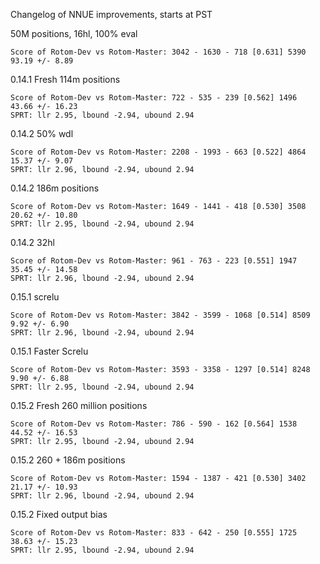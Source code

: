 Changelog of NNUE improvements, starts at PST

50M positions, 16hl, 100% eval
```
Score of Rotom-Dev vs Rotom-Master: 3042 - 1630 - 718 [0.631] 5390
93.19 +/- 8.89
```


0.14.1 Fresh 114m positions
```
Score of Rotom-Dev vs Rotom-Master: 722 - 535 - 239 [0.562] 1496
43.66 +/- 16.23
SPRT: llr 2.95, lbound -2.94, ubound 2.94
```


0.14.2 50% wdl
```
Score of Rotom-Dev vs Rotom-Master: 2208 - 1993 - 663 [0.522] 4864
15.37 +/- 9.07
SPRT: llr 2.96, lbound -2.94, ubound 2.94
```


0.14.2 186m positions
```
Score of Rotom-Dev vs Rotom-Master: 1649 - 1441 - 418 [0.530] 3508
20.62 +/- 10.80
SPRT: llr 2.95, lbound -2.94, ubound 2.94
```


0.14.2 32hl
```
Score of Rotom-Dev vs Rotom-Master: 961 - 763 - 223 [0.551] 1947
35.45 +/- 14.58
SPRT: llr 2.96, lbound -2.94, ubound 2.94
```

0.15.1 screlu
```
Score of Rotom-Dev vs Rotom-Master: 3842 - 3599 - 1068 [0.514] 8509
9.92 +/- 6.90
SPRT: llr 2.96, lbound -2.94, ubound 2.94
```


0.15.1 Faster Screlu
```
Score of Rotom-Dev vs Rotom-Master: 3593 - 3358 - 1297 [0.514] 8248
9.90 +/- 6.88
SPRT: llr 2.95, lbound -2.94, ubound 2.94
```


0.15.2 Fresh 260 million positions
```
Score of Rotom-Dev vs Rotom-Master: 786 - 590 - 162 [0.564] 1538
44.52 +/- 16.53
SPRT: llr 2.95, lbound -2.94, ubound 2.94
```


0.15.2 260 + 186m positions
```
Score of Rotom-Dev vs Rotom-Master: 1594 - 1387 - 421 [0.530] 3402
21.17 +/- 10.93
SPRT: llr 2.96, lbound -2.94, ubound 2.94
```


0.15.2 Fixed output bias
```
Score of Rotom-Dev vs Rotom-Master: 833 - 642 - 250 [0.555] 1725
38.63 +/- 15.23
SPRT: llr 2.95, lbound -2.94, ubound 2.94
```
